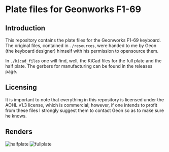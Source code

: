 # Plate files for Geonworks F1-69

## Introduction

This repository contains the plate files for the Geonworks F1-69 keyboard. The original files, contained in `./resources`, were handed to me by Geon (the keyboard designer) himself with his permission to opensource them.

In `./kicad_files` one will find, well, the KiCad files for the full plate and the half plate. The gerbers for manufacturing can be found in the releases page.

## Licensing

It is important to note that everything in this repository is licensed under the AOHL v1.3 license, which is commercial; however, if one intends to profit from these files I strongly suggest them to contact Geon so as to make sure he knows.

## Renders

![halfplate](https://user-images.githubusercontent.com/39470766/105536264-d1ee3600-5cce-11eb-8db1-c144e38414b6.png)
![fullplate](https://user-images.githubusercontent.com/39470766/105536267-d31f6300-5cce-11eb-966c-7937fd3ba5fe.png)
